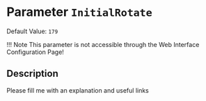 # Parameter `InitialRotate`
Default Value: `179`



!!! Note
    This parameter is not accessible through the Web Interface Configuration Page!

## Description
Please fill me with an explanation and useful links

